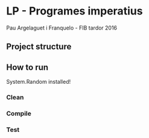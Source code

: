 # LP - Programes imperatius

Pau Argelaguet i Franquelo - FIB tardor 2016

## Project structure

## How to run

System.Random installed!

### Clean

### Compile

### Test
